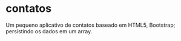 # contatos
Um pequeno aplicativo de contatos baseado em HTML5, Bootstrap; persistindo os dados em um array.
